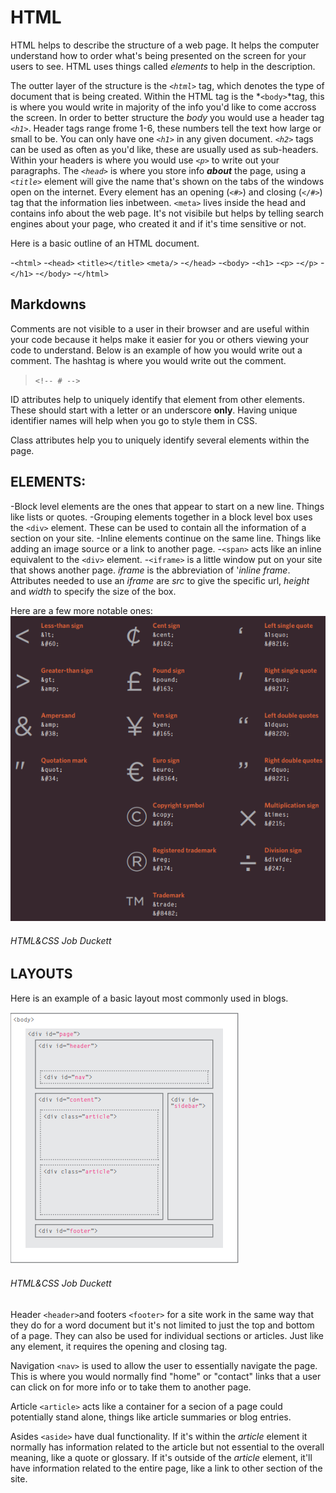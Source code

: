 # HTML

HTML helps to describe the structure of a web page. It helps the computer understand how to order what's being presented on the screen for your users to see. HTML uses things called *elements* to help in the description. 

The outter layer of the structure is the *`<html>`* tag, which denotes the type of document that is being created. Within the HTML tag is the *`<body>`*tag, this is where you would write in majority of the info you'd like to come accross the screen. In order to better structure the *body* you would use a header tag *`<h1>`*. Header tags range frome 1-6, these numbers tell the text how large or small to be. You can only have one *`<h1>`* in any given document. *`<h2>`* tags can be used as often as you'd like, these are usually used as sub-headers. Within your headers is where you would use *`<p>`* to write out your paragraphs. The *`<head>`* is where you store info ***about*** the page, using a *`<title>`* element will give the name that's shown on the tabs of the windows open on the internet. Every element has an opening (`<#>`) and closing (`</#>`) tag that the information lies inbetween. `<meta>` lives inside the head and contains info about the web page. It's not visibile but helps by telling search engines about your page, who created it and if it's time sensitive or not.

Here is a basic outline of an HTML document.

-`<html>`
    -`<head>`
        `<title></title>`
        `<meta/>`
    -`</head>`
        -`<body>`
            -`<h1>`
                -`<p>`
                -`</p>`
            -`</h1>`
        -`</body>`
-`</html>`

## Markdowns

Comments are not visible to a user in their browser and are useful within your code because it helps make it easier for you or others viewing your code to understand. Below is an example of how you would write out a comment. The hashtag is where you would write out the comment. 

>`<!-- # -->`

ID attributes help to uniquely identify that element from other elements. These should start with a letter or an underscore **only**. Having unique identifier names will help when you go to style them in CSS. 

Class attributes help you to uniquely identify several elements within the page.

## ELEMENTS: 
-Block level elements are the ones that appear to start on a new line. Things like lists or quotes. 
    -Grouping elements together in a block level box uses the `<div>` element. These can be used to contain all the information of a section on your site. 
-Inline elements continue on the same line. Things like adding an image source or a link to another page. 
    -`<span>` acts like an inline equivalent to the `<div>` element.
    -`<iframe>` is a little window put on your site that shows another page. *iframe* is the abbreviation of '*inline frame*. Attributes needed to use an *iframe* are *src* to give the specific url, *height* and *width* to specify the size of the box. 

Here are a few more notable ones: 
![markdown](markdown.PNG)
###### HTML&CSS Job Duckett ######

## LAYOUTS

Here is an example of a basic layout most commonly used in blogs. 

![layout](layouts.PNG)
###### HTML&CSS Job Duckett ######

Header `<header>`and footers `<footer>` for a site work in the same way that they do for a word document but it's not limited to just the top and bottom of a page. They can also be used for individual sections or articles. Just like any element, it requires the opening and closing tag.

Navigation `<nav>` is used to allow the user to essentially navigate the page. This is where you would normally find "home" or "contact" links that a user can click on for more info or to take them to another page. 

Article `<article>` acts like a container for a secion of a page could potentially stand alone, things like article summaries or blog entries. 

Asides `<aside>` have dual functionality. If it's within the *article* element it normally has information related to the article but not essential to the overall meaning, like a quote or glossary. If it's outside of the *article* element, it'll have information related to the entire page, like a link to other section of the site. 

